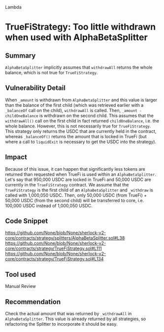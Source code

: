 Lambda
# TrueFiStrategy: Too little withdrawn when used with AlphaBetaSplitter

## Summary
`AlphaBetaSplitter` implicitly assumes that `withdrawAll` returns the whole balance, which is not true for `TrueFiStrategy`.

## Vulnerability Detail
When `_amount` is withdrawn from `AlphaBetaSplitter` and this value is larger than the balance of the first child (which was retrieved earlier with a `_balanceOf` call on the child), `withdrawAll` is called. Then, `_amount - childOneBalance` is withdrawn on the second child. This assumes that the `withdrawAll()` call on the first child in fact returned `childOneBalance`, i.e. the whole balance. However, this is not necessarily true for `TrueFiStrategy`. This strategy only returns the USDC that are currently held in the contract, whereas `_balanceOf()` returns the amount that is locked in TrueFi (but where a call to `liquidExit` is necessary to get the USDC into the strategy).

## Impact
Because of this issue, it can happen that significantly less tokens are returned than requested when TrueFi is used within an `AlphaBetaSplitter`. Let's say that 950,000 USDC are locked in TrueFi and 50,000 USDC are currently in the `TrueFiStrategy` contract. We assume that the `TrueFiStrategy` is the first child of an `AlphaBetaSplitter` and `_withdraw` is called with 1,000,050 USDC. Then, only 50,000 USDC (from TrueFi) + 50,000 USDC (from the second child) will be transferred to core, i.e. 100,000 USDC instead of 1,000,050 USDC.

## Code Snippet
https://github.com/None/blob/None/sherlock-v2-core/contracts/strategy/splitters/AlphaBetaSplitter.sol#L38
https://github.com/None/blob/None/sherlock-v2-core/contracts/strategy/TrueFiStrategy.sol#L111
https://github.com/None/blob/None/sherlock-v2-core/contracts/strategy/TrueFiStrategy.sol#L134

## Tool used

Manual Review

## Recommendation
Check the actual amount that was returned by `_withdrawAll` in `AlphaBetaSplitter`. This value is already returned by all strategies, so refactoring the Splitter to incorporate it should be easy.